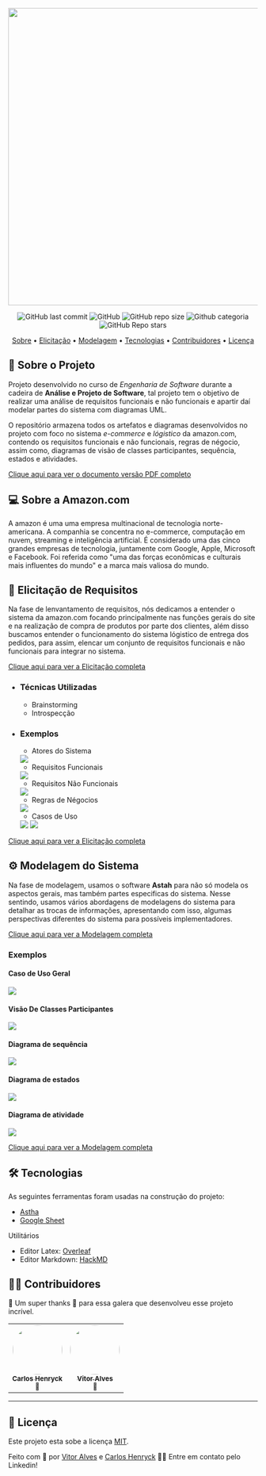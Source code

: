<p align="center">
<img src="assets/Amazon Logo.jpg" width="600px"/>
</p>

<p align="center">
  <img alt="GitHub last commit" src="https://img.shields.io/github/last-commit/aSTRonuun/Requisitos-Amazon-Ecommerce?color=%23ffd180">
  <img alt="GitHub" src="https://img.shields.io/github/license/aSTRonuun/Requisitos-Amazon-Ecommerce?color=%23ffab40">
  <img alt="GitHub repo size" src="https://img.shields.io/github/repo-size/aSTRonuun/Requisitos-Amazon-Ecommerce?color=%23ff9100">
  <img alt="Github categoria" src="https://img.shields.io/badge/categoria-engenharia%20de%20software-%23ff6d00">
  <img alt="GitHub Repo stars" src="https://img.shields.io/github/stars/aSTRonuun/Requisitos-Amazon-Ecommerce?style=social">
</p>

<p align="center">
 <a href="#-sobre-o-projeto">Sobre</a> •
 <a href="#-elicitação-de-requisitos">Elicitação</a> • 
 <a href="#-modelagem-do-sistema">Modelagem</a> • 
 <a href="#-tecnologias">Tecnologias</a> •
 <a href="#-contribuidores">Contribuidores</a> • 
 <a href="#-licença">Licença</a>
</p>

## 📝 Sobre o Projeto
Projeto desenvolvido no curso de *Engenharia de Software* durante a cadeira de **Análise e Projeto de Software**, tal projeto tem o objetivo de realizar uma análise de requisitos funcionais e não funcionais e apartir daí modelar partes do sistema com diagramas UML.

O repositório armazena todos os artefatos e diagramas desenvolvidos no projeto com foco no sistema *e-commerce* e *lógistico* da amazon.com, contendo os requisitos funcionais e não funcionais, regras de négocio, assim como, diagramas de visão de classes participantes, sequência, estados e atividades.

[Clique aqui para ver o documento versão PDF completo](https://github.com/aSTRonuun/Requisitos-Amazon-Ecommerce/blob/main/docs/Analise-e-Projeto-Amazon-Ecormmece.pdf)

## 💻 Sobre a Amazon.com
A amazon é uma uma empresa multinacional de tecnologia norte-americana. A companhia se concentra no e-commerce, computação em nuvem, streaming e inteligência artificial. É considerado uma das cinco grandes empresas de tecnologia, juntamente com Google, Apple, Microsoft e Facebook. Foi referida como "uma das forças econômicas e culturais mais influentes do mundo" e a marca mais valiosa do mundo.

## 📝 Elicitação de Requisitos
Na fase de lenvantamento de requisitos, nós dedicamos a entender o sistema da amazon.com focando principalmente nas funções gerais do site e na realização de compra de produtos por parte dos clientes, além disso buscamos entender o funcionamento do sistema lógistico de entrega dos pedidos, para assim, elencar um conjunto de requisitos funcionais e não funcionais para integrar no sistema.

[Clique aqui para ver a Elicitação completa](https://github.com/aSTRonuun/Requisitos-Amazon-Ecommerce/blob/main/docs/Elecitacao-Requisitos.md)



* ### Técnicas Utilizadas
    * Brainstorming
    * Introspecção

* ### Exemplos
    * Atores do Sistema
    
    <img  src="assets\Exemplos\Atores.png"/>
    
    * Requisitos Funcionais
    
    <img src="assets\Exemplos\Requisitos Funcionais.png" />

    * Requisitos Não Funcionais
    
    <img src="assets\Exemplos\Requisitos não funcionais.png" />

    * Regras de Négocios
     
    <img src="assets\Exemplos\Regras de negócio.png" />
    
    * Casos de Uso
    
    <img src="assets\APS-Planilha\Casos de Uso\Documentação-System - Casos de Uso-3.jpg" />
    <img src="assets\APS-Planilha\Casos de Uso\Documentação-System - Casos de Uso-4.jpg" />

[Clique aqui para ver a Elicitação completa](https://github.com/aSTRonuun/Requisitos-Amazon-Ecommerce/blob/main/docs/Elecitacao-Requisitos.md)

## ⚙ Modelagem do Sistema
Na fase de modelagem, usamos o software **Astah** para não só modela os aspectos gerais, mas também partes especificas do sistema. Nesse sentindo, usamos vários abordagens de modelagens do sistema para detalhar as trocas de informações, apresentando com isso, algumas perspectivas diferentes do sistema para possíveis implementadores.

[Clique aqui para ver a Modelagem completa](https://github.com/aSTRonuun/Requisitos-Amazon-Ecommerce/blob/main/docs/Modelagem.md)

 ### Exemplos
 
 #### Caso de Uso Geral
 <img src="assets\APS-Astah\1. Sistema-Geral\CSU Geral.png" />

 #### Visão De Classes Participantes
<img src="assets\APS-Astah\2. VCP\VCP-ComprarProduto\Comprar Produto.png" />

 #### Diagrama de sequência
<img src="assets\APS-Astah\3. Diagramas-Sequencia\VisualizarRastreio\VisualizarRastreio.png" />
 
 #### Diagrama de estados
<img src="assets\APS-Astah\4. Diagrama-Estados\Estados-Pedido\Estados-Pedido.png" />
 
 #### Diagrama de atividade
<img src="assets\APS-Astah\5. Diagramas-Atividade\Atividade-RealizarCompra\Atividade-Realizar Compra.png" />


[Clique aqui para ver a Modelagem completa](https://github.com/aSTRonuun/Requisitos-Amazon-Ecommerce/blob/main/docs/Modelagem.md)

## 🛠 Tecnologias
As seguintes ferramentas foram usadas na construção do projeto:
* <a href="https://astah.net/products/astah-uml/" target="_blank">Astha</a>
* <a href="https://www.google.com/intl/en-GB/sheets/about/" target="_blank">Google Sheet</a>


Utilitários
* Editor Latex: <a href="https://pt.overleaf.com/" target="_blank">Overleaf</a>
* Editor Markdown: <a href="https://hackmd.io/" target="_blank">HackMD</a>

## 👨‍💻 Contribuidores

💜 Um super thanks 👏 para essa galera que desenvolveu esse projeto incrível.

<table>
  <tr>
    <td align="center"><a href="https://github.com/CarlosHenryck" target="_blank" ><img style="border-radius: 50%;" src="https://avatars.githubusercontent.com/u/58481753?v=4s=400&u=0ba16a79456c2f250e7579cb388fa18c5c2d7d65&v=4" width="100px;" alt=""/><br /><sub><b>Carlos Henryck</b></sub></a> <br> <sub>🚀</sub><br/>
    <td align="center"><a href="https://github.com/aSTRonuun" target="_blank" ><img style="border-radius: 50%;" src="https://avatars.githubusercontent.com/u/60976622?v=4s=460&u=806503605676192b5d0c363e4490e13d8127ed64&v=4" width="100px;" alt=""/><br /><sub><b>Vitor Alves</b></sub></a><br> <sub>🌌</sub><br/>
</td>
  </tr>
</table>

---

## 📝 Licença

Este projeto esta sobe a licença [MIT](./LICENSE).

Feito com 💜 por <a href="https://www.linkedin.com/in/vitor-alves-a089ab200/" target="_blank">Vitor Alves</a> e <a href="https://www.linkedin.com/in/carlos-henryck-086564216/" target="_blank">Carlos Henryck</a>  👋🏽 Entre em contato pelo Linkedin!

